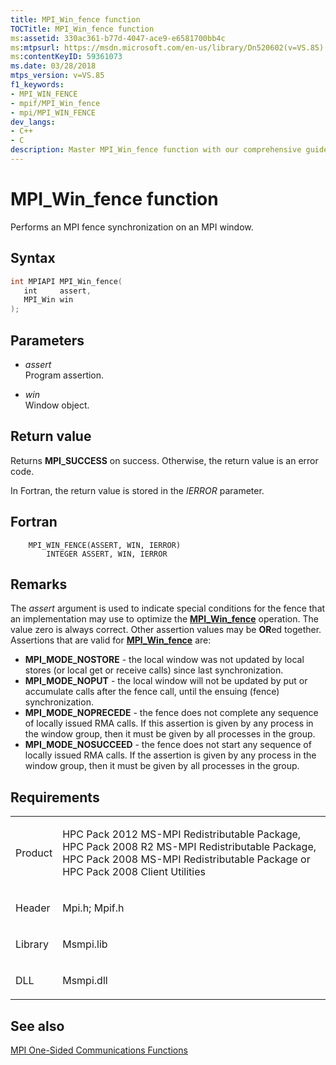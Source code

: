 ```yaml
---
title: MPI_Win_fence function
TOCTitle: MPI_Win_fence function
ms:assetid: 330ac361-b77d-4047-ace9-e6581700bb4c
ms:mtpsurl: https://msdn.microsoft.com/en-us/library/Dn520602(v=VS.85)
ms:contentKeyID: 59361073
ms.date: 03/28/2018
mtps_version: v=VS.85
f1_keywords:
- MPI_WIN_FENCE
- mpif/MPI_Win_fence
- mpi/MPI_WIN_FENCE
dev_langs:
- C++
- C
description: Master MPI_Win_fence function with our comprehensive guide. Learn about its syntax, parameters, return values, and special conditions for optimization.
---
```


# MPI\_Win\_fence function

Performs an MPI fence synchronization on an MPI window.

## Syntax

``` c++
int MPIAPI MPI_Win_fence(
   int     assert,
   MPI_Win win
);
```

## Parameters

  - *assert*  
    Program assertion.

  - *win*  
    Window object.

## Return value

Returns **MPI\_SUCCESS** on success. Otherwise, the return value is an error code.

In Fortran, the return value is stored in the *IERROR* parameter.

## Fortran

``` FORTRAN
    MPI_WIN_FENCE(ASSERT, WIN, IERROR)
        INTEGER ASSERT, WIN, IERROR
```

## Remarks

The *assert* argument is used to indicate special conditions for the fence that an implementation may use to optimize the [**MPI\_Win\_fence**](mpi-win-fence-function.md) operation.  The value zero is always correct.  Other assertion values may be **OR**ed together.  Assertions that are valid for [**MPI\_Win\_fence**](mpi-win-fence-function.md) are:

- **MPI\_MODE\_NOSTORE** - the local window was not updated by local stores (or local get or receive calls) since last synchronization.
- **MPI\_MODE\_NOPUT** - the local window will not be updated by put or accumulate calls after the fence call, until the ensuing (fence) synchronization.
- **MPI\_MODE\_NOPRECEDE** - the fence does not complete any sequence of locally issued RMA calls. If this assertion is given by any process in the window group, then it must be given by all processes in the group.
- **MPI\_MODE\_NOSUCCEED** - the fence does not start any sequence of locally issued RMA calls. If the assertion is given by any process in the window group, then it must be given by all processes in the group.

## Requirements

<table>
<colgroup>
<col/>
<col/>
</colgroup>
<tbody>
<tr class="odd">
<td><p>Product</p></td>
<td><p>HPC Pack 2012 MS-MPI Redistributable Package, HPC Pack 2008 R2 MS-MPI Redistributable Package, HPC Pack 2008 MS-MPI Redistributable Package or HPC Pack 2008 Client Utilities</p></td>
</tr>
<tr class="even">
<td><p>Header</p></td>
<td>Mpi.h;
Mpif.h</td>
</tr>
<tr class="odd">
<td><p>Library</p></td>
<td>Msmpi.lib</td>
</tr>
<tr class="even">
<td><p>DLL</p></td>
<td>Msmpi.dll</td>
</tr>
</tbody>
</table>


## See also

[MPI One-Sided Communications Functions](mpi-one-sided-communications-functions.md)

